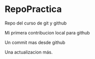 # RepoPractica

Repo del curso de git y github

Mi primera contribucion local para github

Un commit mas desde github

Una actualizacion más.
